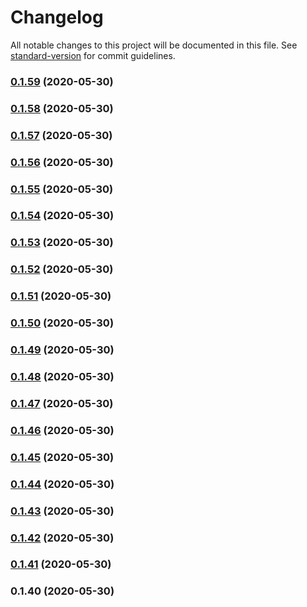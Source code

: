 # Changelog

All notable changes to this project will be documented in this file. See [standard-version](https://github.com/conventional-changelog/standard-version) for commit guidelines.

### [0.1.59](https://github.com/featherweight-design/component-library/compare/@f-design/component-library@0.1.58...@f-design/component-library@0.1.59) (2020-05-30)

### [0.1.58](https://github.com/featherweight-design/component-library/compare/@f-design/component-library@0.1.57...@f-design/component-library@0.1.58) (2020-05-30)

### [0.1.57](https://github.com/featherweight-design/component-library/compare/@f-design/component-library@0.1.56...@f-design/component-library@0.1.57) (2020-05-30)

### [0.1.56](https://github.com/featherweight-design/component-library/compare/@f-design/component-library@0.1.55...@f-design/component-library@0.1.56) (2020-05-30)

### [0.1.55](https://github.com/featherweight-design/component-library/compare/@f-design/component-library@0.1.54...@f-design/component-library@0.1.55) (2020-05-30)

### [0.1.54](https://github.com/featherweight-design/component-library/compare/@f-design/component-library@0.1.53...@f-design/component-library@0.1.54) (2020-05-30)

### [0.1.53](https://github.com/featherweight-design/component-library/compare/@f-design/component-library@0.1.52...@f-design/component-library@0.1.53) (2020-05-30)

### [0.1.52](https://github.com/featherweight-design/component-library/compare/@f-design/component-library@0.1.51...@f-design/component-library@0.1.52) (2020-05-30)

### [0.1.51](https://github.com/featherweight-design/component-library/compare/@f-design/component-library@0.1.50...@f-design/component-library@0.1.51) (2020-05-30)

### [0.1.50](https://github.com/featherweight-design/component-library/compare/@f-design/component-library@0.1.49...@f-design/component-library@0.1.50) (2020-05-30)

### [0.1.49](https://github.com/featherweight-design/component-library/compare/@f-design/component-library@0.1.48...@f-design/component-library@0.1.49) (2020-05-30)

### [0.1.48](https://github.com/featherweight-design/component-library/compare/@f-design/component-library@0.1.47...@f-design/component-library@0.1.48) (2020-05-30)

### [0.1.47](https://github.com/featherweight-design/component-library/compare/@f-design/component-library@0.1.46...@f-design/component-library@0.1.47) (2020-05-30)

### [0.1.46](https://github.com/featherweight-design/component-library/compare/@f-design/component-library@0.1.45...@f-design/component-library@0.1.46) (2020-05-30)

### [0.1.45](https://github.com/featherweight-design/component-library/compare/@f-design/component-library@0.1.44...@f-design/component-library@0.1.45) (2020-05-30)

### [0.1.44](https://github.com/featherweight-design/component-library/compare/@f-design/component-library@0.1.43...@f-design/component-library@0.1.44) (2020-05-30)

### [0.1.43](https://github.com/featherweight-design/component-library/compare/@f-design/component-library@0.1.42...@f-design/component-library@0.1.43) (2020-05-30)

### [0.1.42](https://github.com/featherweight-design/component-library/compare/@f-design/component-library@0.1.41...@f-design/component-library@0.1.42) (2020-05-30)

### [0.1.41](https://github.com/featherweight-design/component-library/compare/@f-design/component-library@0.1.40...@f-design/component-library@0.1.41) (2020-05-30)

### 0.1.40 (2020-05-30)
